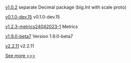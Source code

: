 
[v1.0.2](https://github.com/hyperledger-labs/cckit/releases/tag/v1.0.2) separate Decimal package (big.Int with scale proto)

[v0.1.0-dev.15](https://github.com/hyperledger/anoncreds-rs/releases/tag/v0.1.0-dev.15) v0.1.0-dev.15

[v1.2.3-metrics24042023-1](https://github.com/hyperledger/firefly-tokens-erc20-erc721/releases/tag/v1.2.3-metrics24042023-1) Metrics

[v1.9.0-beta7](https://github.com/hyperledger/bevel-operator-fabric/releases/tag/v1.9.0-beta7) Version 1.9.0-beta7

[v2.2.11](https://github.com/hyperledger/fabric/releases/tag/v2.2.11) v2.2.11


[See more >>>](https://start-here.hyperledger.org/releases)
